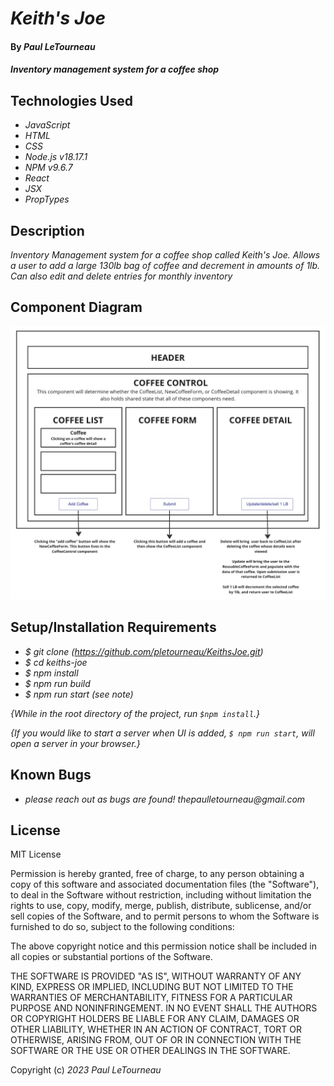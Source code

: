 # _Keith's Joe_

#### By _Paul LeTourneau_

#### _Inventory management system for a coffee shop_

## Technologies Used

- _JavaScript_
- _HTML_
- _CSS_
- _Node.js v18.17.1_
- _NPM v9.6.7_
- _React_
- _JSX_
- _PropTypes_

## Description

_Inventory Management system for a coffee shop called Keith's Joe. Allows a user to add a large 130lb bag of coffee and decrement in amounts of 1lb. Can also edit and delete entries for monthly inventory_

## Component Diagram

<img src="src/img/ComponentDiagram.jpg">

## Setup/Installation Requirements

- _$ git clone (https://github.com/pletourneau/KeithsJoe.git)_
- _$ cd keiths-joe_
- _$ npm install_
- _$ npm run build_
- _$ npm run start (see note)_

_{While in the root directory of the project, run `$npm install`.}_

_{If you would like to start a server when UI is added, `$ npm run start`, will open a server in your browser.}_

## Known Bugs

- _please reach out as bugs are found! thepaulletourneau@gmail.com_

## License

MIT License

Permission is hereby granted, free of charge, to any person obtaining a copy of this software and associated documentation files (the "Software"), to deal in the Software without restriction, including without limitation the rights to use, copy, modify, merge, publish, distribute, sublicense, and/or sell copies of the Software, and to permit persons to whom the Software is furnished to do so, subject to the following conditions:

The above copyright notice and this permission notice shall be included in all copies or substantial portions of the Software.

THE SOFTWARE IS PROVIDED "AS IS", WITHOUT WARRANTY OF ANY KIND, EXPRESS OR IMPLIED, INCLUDING BUT NOT LIMITED TO THE WARRANTIES OF MERCHANTABILITY, FITNESS FOR A PARTICULAR PURPOSE AND NONINFRINGEMENT. IN NO EVENT SHALL THE AUTHORS OR COPYRIGHT HOLDERS BE LIABLE FOR ANY CLAIM, DAMAGES OR OTHER LIABILITY, WHETHER IN AN ACTION OF CONTRACT, TORT OR OTHERWISE, ARISING FROM, OUT OF OR IN CONNECTION WITH THE SOFTWARE OR THE USE OR OTHER DEALINGS IN THE SOFTWARE.

Copyright (c) _2023_ _Paul LeTourneau_
